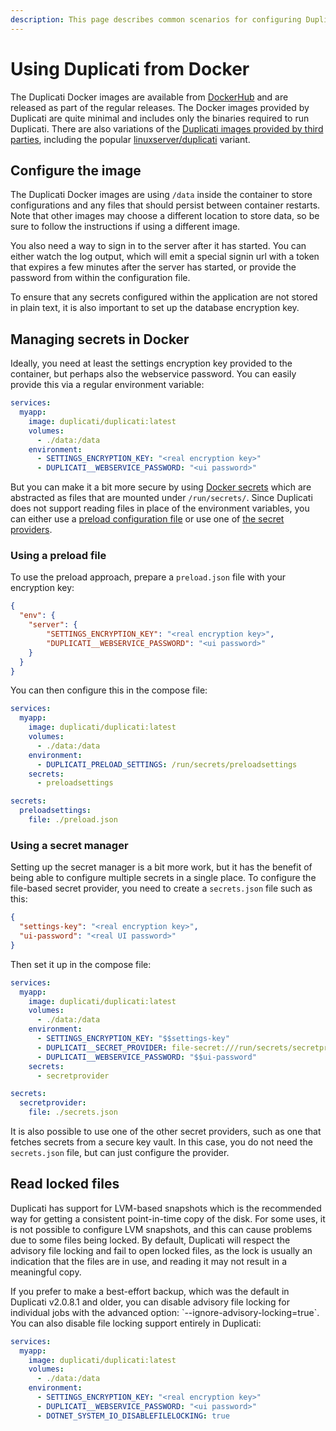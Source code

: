 ```yaml
---
description: This page describes common scenarios for configuring Duplicati with Docker
---
```


# Using Duplicati from Docker

The Duplicati Docker images are available from [DockerHub](https://hub.docker.com/r/duplicati/duplicati) and are released as part of the regular releases. The Docker images provided by Duplicati are quite minimal and includes only the binaries required to run Duplicati. There are also variations of the [Duplicati images provided by third parties](https://hub.docker.com/search?q=duplicati), including the popular [linuxserver/duplicati](https://hub.docker.com/r/linuxserver/duplicati) variant.

## Configure the image

The Duplicati Docker images are using `/data` inside the container to store configurations and any files that should persist between container restarts. Note that other images may choose a different location to store data, so be sure to follow the instructions if using a different image.

You also need a way to sign in to the server after it has started. You can either watch the log output, which will emit a special signin url with a token that expires a few minutes after the server has started, or provide the password from within the configuration file.

To ensure that any secrets configured within the application are not stored in plain text, it is also important to set up the database encryption key.

## Managing secrets in Docker

&#x20;Ideally, you need at least the settings encryption key provided to the container, but perhaps also the webservice password. You can easily provide this via a regular environment variable:

```yaml
services:
  myapp:
    image: duplicati/duplicati:latest
    volumes:
      - ./data:/data
    environment:
      - SETTINGS_ENCRYPTION_KEY: "<real encryption key>"
      - DUPLICATI__WEBSERVICE_PASSWORD: "<ui password>"
```

But you can make it a bit more secure by using [Docker secrets](https://docs.docker.com/compose/how-tos/use-secrets/) which are abstracted as files that are mounted under `/run/secrets/`. Since Duplicati does not support reading files in place of the environment variables, you can either use a [preload configuration file](preload-settings.md) or use one of [the secret providers](using-the-secret-provider/).

### Using a preload file

To use the preload approach, prepare a `preload.json` file with your encryption key:

```json
{
  "env": {
    "server": {
        "SETTINGS_ENCRYPTION_KEY": "<real encryption key>",
        "DUPLICATI__WEBSERVICE_PASSWORD": "<ui password>"
    }
  }
}
```

You can then configure this in the compose file:

```yml
services:
  myapp:
    image: duplicati/duplicati:latest
    volumes:
      - ./data:/data
    environment:
      - DUPLICATI_PRELOAD_SETTINGS: /run/secrets/preloadsettings
    secrets:
      - preloadsettings

secrets:
  preloadsettings:
    file: ./preload.json
```

### Using a secret manager <a href="#p-72996-using-a-secret-manager-2" id="p-72996-using-a-secret-manager-2"></a>

Setting up the secret manager is a bit more work, but it has the benefit of being able to configure multiple secrets in a single place. To configure the file-based secret provider, you need to create a `secrets.json` file such as this:

```json
{
  "settings-key": "<real encryption key>",
  "ui-password": "<real UI password>"
}
```

Then set it up in the compose file:

```yml
services:
  myapp:
    image: duplicati/duplicati:latest
    volumes:
      - ./data:/data
    environment:
      - SETTINGS_ENCRYPTION_KEY: "$$settings-key"
      - DUPLICATI__SECRET_PROVIDER: file-secret:///run/secrets/secretprovider
      - DUPLICATI__WEBSERVICE_PASSWORD: "$$ui-password"
    secrets:
      - secretprovider

secrets:
  secretprovider:
    file: ./secrets.json
```

It is also possible to use one of the other secret providers, such as one that fetches secrets from a secure key vault. In this case, you do not need the `secrets.json` file, but can just configure the provider.

## Read locked files

Duplicati has support for LVM-based snapshots which is the recommended way for getting a consistent point-in-time copy of the disk. For some uses, it is not possible to configure LVM snapshots, and this can cause problems due to some files being locked. By default, Duplicati will respect the advisory file locking and fail to open locked files, as the lock is usually an indication that the files are in use, and reading it may not result in a meaningful copy.

If you prefer to make a best-effort backup, which was the default in Duplicati v2.0.8.1 and older, you can disable advisory file locking for individual jobs with the advanced option: \`--ignore-advisory-locking=true\`. You can also disable file locking support entirely in Duplicati:

```yaml
services:
  myapp:
    image: duplicati/duplicati:latest
    volumes:
      - ./data:/data
    environment:
      - SETTINGS_ENCRYPTION_KEY: "<real encryption key>"
      - DUPLICATI__WEBSERVICE_PASSWORD: "<ui password>"
      - DOTNET_SYSTEM_IO_DISABLEFILELOCKING: true
```
